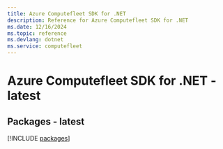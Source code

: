 ```yaml
---
title: Azure Computefleet SDK for .NET
description: Reference for Azure Computefleet SDK for .NET
ms.date: 12/16/2024
ms.topic: reference
ms.devlang: dotnet
ms.service: computefleet
---
```

# Azure Computefleet SDK for .NET - latest
## Packages - latest
[!INCLUDE [packages](computefleet-index.md)]